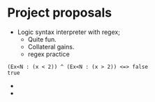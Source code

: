# Project proposals

- Logic syntax interpreter with regex;
	- Quite fun.
	- Collateral gains.
	- regex practice
```
(Ex<N : (x < 2)) ^ (Ex<N : (x > 2)) <=> false
true
```



-
-
